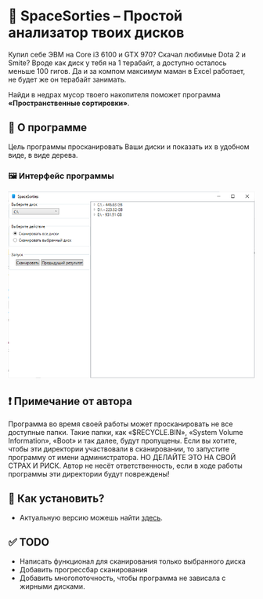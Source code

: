 ﻿# 🚀 SpaceSorties – Простой анализатор твоих дисков

Купил себе ЭВМ на Core i3 6100 и GTX 970? Скачал любимые Dota 2 и Smite?
Вроде как диск у тебя на 1 терабайт, а доступно осталось меньше 100 гигов.
Да и за компом максимум маман в Excel работает, не будет же он терабайт занимать.

Найди в недрах мусор твоего накопителя поможет программа **«Пространственные сортировки»**.

## 🤔 О программе

Цель программы просканировать Ваши диски и показать их в удобном виде, в виде дерева.

### 🖼️ Интерфейс программы
![Интерфейс программы](https://github.com/nickstrlnkv/SpaceSorties/raw/main/interface.png)

## ❗ Примечание от автора
Программа во время своей работы может просканировать не все доступные папки.
Такие папки, как «$RECYCLE.BIN», «System Volume Information», «Boot» и так далее, будут пропущены.
Если вы хотите, чтобы эти директории участвовали в сканировании, то запустите программу
от имени администратора. НО ДЕЛАЙТЕ ЭТО НА СВОЙ СТРАХ И РИСК. Автор не несёт ответственность,
если в ходе работы программы эти директории будут повреждены!

## 🔔 Как установить?
- Актуальную версию можешь найти [здесь](https://github.com/nickstrlnkv/SpaceSorties/releases).

## ✅ TODO
- Написать функционал для сканирования только выбранного диска
- Добавить прогрессбар сканирования
- Добавить многопоточность, чтобы программа не зависала с жирными дисками.